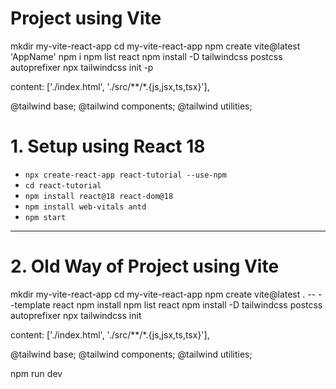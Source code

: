 # Project using Vite
mkdir my-vite-react-app
cd my-vite-react-app
npm create vite@latest 'AppName'
npm i
npm list react
npm install -D tailwindcss postcss autoprefixer
npx tailwindcss init -p

  content: ['./index.html', './src/**/*.{js,jsx,ts,tsx}'],

@tailwind base;
@tailwind components;
@tailwind utilities;




# 1. Setup using React 18
- `npx create-react-app react-tutorial --use-npm`
- `cd react-tutorial`
- `npm install react@18 react-dom@18`
- `npm install web-vitals antd`
- `npm start`


- - -

# 2. Old Way of Project using Vite
mkdir my-vite-react-app
cd my-vite-react-app
npm create vite@latest . -- --template react
npm install
npm list react
npm install -D tailwindcss postcss autoprefixer
npx tailwindcss init

  content: ['./index.html', './src/**/*.{js,jsx,ts,tsx}'],

@tailwind base;
@tailwind components;
@tailwind utilities;

npm run dev